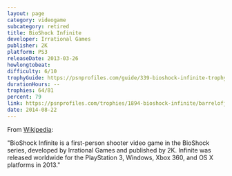 ```yaml
---
layout: page
category: videogame
subcategory: retired
title: BioShock Infinite
developer: Irrational Games
publisher: 2K
platform: PS3
releaseDate: 2013-03-26
howlongtobeat:
difficulty: 6/10
trophyGuide: https://psnprofiles.com/guide/339-bioshock-infinite-trophy-guide
durationHours: --
trophies: 64/81
percent: 79
link: https://psnprofiles.com/trophies/1894-bioshock-infinite/barrelofjuice
date: 2014-08-22
---
```


From [Wikipedia](https://en.wikipedia.org/wiki/BioShock_Infinite):

"BioShock Infinite is a first-person shooter video game in the BioShock series, developed by Irrational Games and published by 2K. Infinite was released worldwide for the PlayStation 3, Windows, Xbox 360, and OS X platforms in 2013."
